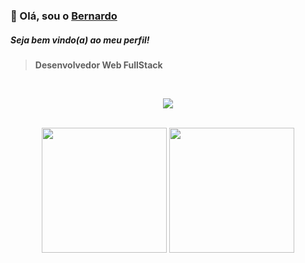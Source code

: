 
### 👋 Olá, sou o [Bernardo](https://bernardomrl.netlify.app)
##### Seja bem vindo(a) ao meu perfil!
> <b>Desenvolvedor Web FullStack</b>
<br>
<p align="center">
  <a href="https://skillicons.dev">
    <img src="https://skillicons.dev/icons?i=html,css,js,react,nextjs,tailwind,sass,py,django,mysql,swift,kotlin,ts,express" />
  </a>
</p>
<br>
<div align="center">
    <img height="200"  src="https://github-readme-stats.vercel.app/api?username=bernardomrl&show_icons=true&theme=city_lights" align="center">
    <img height="200" src="https://github-readme-stats.vercel.app/api/top-langs/?username=bernardomrl&show_icons=true&theme=city_lights" widht="100%" align="center">
</div>
